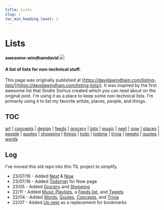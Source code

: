 ```yaml
---
title: Lists
slug: /
toc_min_heading_level: 2
---
```


# Lists

#### awesome-windhamdavid [![](https://cdn.rawgit.com/sindresorhus/awesome/d7305f38d29fed78fa85652e3a63e154dd8e8829/media/badge.svg)](https://github.com/sindresorhus/awesome) 

#### A list of lists for non-technical stuff. 

This page was originally published at [https://davidawindham.com/listing-lists/](https://davidawindham.com/listing-lists/). It was inspired by the first awesome list that Sindre Sorhus created which you can read about on the original post. I'm using it as a place to keep some non-technical lists. I'm primarily using it to list my favorite artists, places, people, and things.

## TOC 

[art](art/art.md)
| [concepts](concepts.md)
| [design](design.md)
| [feeds](feeds.md)
| [grocery](grocery.md)
| [lists](lists.md)
| [music](art/music/music.md)
| [next](next.md)
| [now](now/now.md)
| [places](places/places.md)
| [people](people.md)
| [quotes](quotes.md)
| [shopping](shopping.md)
| [things](things.md)
| [todo](todo)
| [todone](todone)
| [trivia](trivia.md)
| [tweets](tweets.md)
| [quotes](quotes)
| [words](words)

## Log

I've moved this old repo into this TIL project to simplify. 

- 23/07/16 - Added [Next](next) & [Now](now/now.md)
- 23/07/16 - Added [Todo(ne)](todone) for Now page
- 23/05 - Added [Grocery](grocery) and [Shopping](shopping)
- 22/11 - Added [Music Playlists](art/music#playlists), a [Feeds list](feeds), and [Tweets](tweets)
- 22/04 - Added [Words](words), [Quotes](quotes), [Concepts](concepts), and [Trivia](trivia)
- 22/07 - Added [Up next](next) as a replacement for bookmarks

